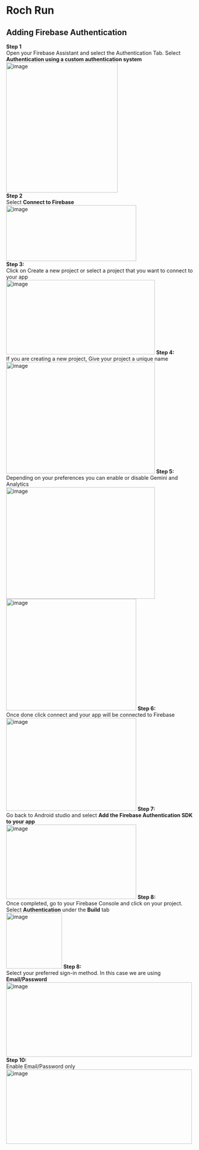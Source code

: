 # Roch Run<br>
## Adding Firebase Authentication<br>
**Step 1**<br>
Open your Firebase Assistant and select the Authentication Tab. Select **Authentication using a custom authentication system** <br>
<img width="300" height="350" alt="image" src="https://github.com/user-attachments/assets/807bb24e-133c-4b09-a2ee-5bf0456b9f4e" /><br>
**Step 2**<br>
Select **Connect to Firebase** <br>
<img width="350" height="150" alt="image" src="https://github.com/user-attachments/assets/996c2bc4-fd34-4ca8-b201-09d7c95c4a5a" /><br>
**Step 3:** <br>
Click on Create a new project or select a project that you want to connect to your app <br>
<img width="400" height="200" alt="image" src="https://github.com/user-attachments/assets/d320c6ed-c903-4248-afb7-a8a24533f976" />
**Step 4:** <br>
If you are creating a new project, Give your project a unique name <br>
<img width="400" height="300" alt="image" src="https://github.com/user-attachments/assets/a0a529d4-5609-46d9-bf23-27d5839784c8" />
**Step 5:** <br>
Depending on your preferences you can enable or disable Gemini and Analytics <br>
<img width="400" height="300" alt="image" src="https://github.com/user-attachments/assets/0c46b684-60c4-42ea-8828-0a21ffbf10e8" />
<img width="350" height="300" alt="image" src="https://github.com/user-attachments/assets/7a1499e7-fe1e-4531-8e7e-ce2dd3edc7d5" />
**Step 6:** <br>
Once done click connect and your app will be connected to Firebase <br>
<img width="350" height="250" alt="image" src="https://github.com/user-attachments/assets/737164fc-8378-4a62-b04d-0156e947402c" />
**Step 7:** <br>
Go back to Android studio and select **Add the Firebase Authentication SDK to your app**<br>
<img width="350" height="200" alt="image" src="https://github.com/user-attachments/assets/3b4bdbdd-dad2-4878-97dc-45dd2a6755fd" />
**Step 8:** <br>
Once completed, go to your Firebase Console and click on your project. Select **Authentication** under the **Build** tab<br>
<img width="150" height="150" alt="image" src="https://github.com/user-attachments/assets/2c247615-eff5-4627-b75f-7ca536325cce" />
**Step 8:** <br>
Select your preferred sign-in method. In this case we are using **Email/Password**<br>
<img width="500" height="200" alt="image" src="https://github.com/user-attachments/assets/2aaa2a90-8328-45cf-84c2-f9ebadc65443" />
**Step 10:** <br>
Enable Email/Password only<br>
<img width="500" height="200" alt="image" src="https://github.com/user-attachments/assets/7138d12b-01d5-4fbe-8f28-972b3842a0fb" />




